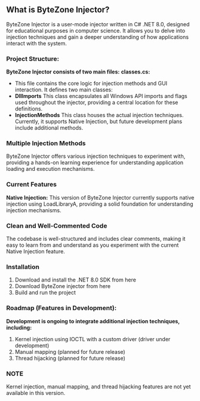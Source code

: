 ## What is ByteZone Injector?
ByteZone Injector is a user-mode injector written in C# .NET 8.0, designed for educational purposes in computer science. It allows you to delve into injection techniques and gain a deeper understanding of how applications interact with the system.

### Project Structure:
**ByteZone Injector consists of two main files:**
**classes.cs:**
- This file contains the core logic for injection methods and GUI interaction. It defines two main classes:
 - **DllImports** This class encapsulates all Windows API imports and flags used throughout the injector, providing a central location for these definitions.
  - **InjectionMethods** This class houses the actual injection techniques. Currently, it supports Native Injection, but future development plans include additional methods.



### Multiple Injection Methods
ByteZone Injector offers various injection techniques to experiment with, providing a hands-on learning experience for understanding application loading and execution mechanisms. 


### Current Features
**Native Injection:**
This version of ByteZone Injector currently supports native injection using LoadLibraryA, providing a solid foundation for understanding injection mechanisms.

### Clean and Well-Commented Code
The codebase is well-structured and includes clear comments, making it easy to learn from and understand as you experiment with the current Native Injection feature.

### Installation
1. Download and install the .NET 8.0 SDK from here
2. Download ByteZone injector from here
3. Build and run the project
### Roadmap (Features in Development):
**Development is ongoing to integrate additional injection techniques, including:**
1. Kernel injection using IOCTL with a custom driver (driver under development)
2. Manual mapping (planned for future release)
3. Thread hijacking (planned for future release)

### NOTE
Kernel injection, manual mapping, and thread hijacking features are not yet available in this version.
